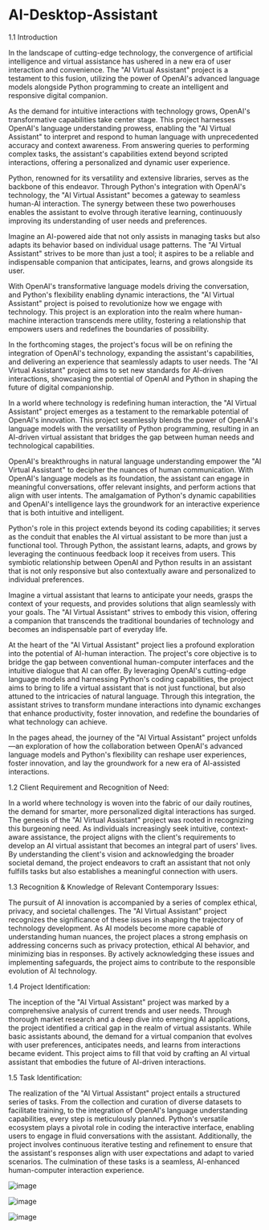# AI-Desktop-Assistant

1.1	Introduction

In the landscape of cutting-edge technology, the convergence of artificial intelligence and virtual assistance has ushered in a new era of user interaction and convenience. The "AI Virtual Assistant" project is a testament to this fusion, utilizing the power of OpenAI's advanced language models alongside Python programming to create an intelligent and responsive digital companion.

As the demand for intuitive interactions with technology grows, OpenAI's transformative capabilities take center stage. This project harnesses OpenAI's language understanding prowess, enabling the "AI Virtual Assistant" to interpret and respond to human language with unprecedented accuracy and context awareness. From answering queries to performing complex tasks, the assistant's capabilities extend beyond scripted interactions, offering a personalized and dynamic user experience.

Python, renowned for its versatility and extensive libraries, serves as the backbone of this endeavor. Through Python's integration with OpenAI's technology, the "AI Virtual Assistant" becomes a gateway to seamless human-AI interaction. The synergy between these two powerhouses enables the assistant to evolve through iterative learning, continuously improving its understanding of user needs and preferences.

Imagine an AI-powered aide that not only assists in managing tasks but also adapts its behavior based on individual usage patterns. The "AI Virtual Assistant" strives to be more than just a tool; it aspires to be a reliable and indispensable companion that anticipates, learns, and grows alongside its user.

With OpenAI's transformative language models driving the conversation, and Python's flexibility enabling dynamic interactions, the "AI Virtual Assistant" project is poised to revolutionize how we engage with technology. This project is an exploration into the realm where human-machine interaction transcends mere utility, fostering a relationship that empowers users and redefines the boundaries of possibility.

In the forthcoming stages, the project's focus will be on refining the integration of OpenAI's technology, expanding the assistant's capabilities, and delivering an experience that seamlessly adapts to user needs. The "AI Virtual Assistant" project aims to set new standards for AI-driven interactions, showcasing the potential of OpenAI and Python in shaping the future of digital companionship.

 

In a world where technology is redefining human interaction, the "AI Virtual Assistant" project emerges as a testament to the remarkable potential of OpenAI's innovation. This project seamlessly blends the power of OpenAI's language models with the versatility of Python programming, resulting in an AI-driven virtual assistant that bridges the gap between human needs and technological capabilities.

OpenAI's breakthroughs in natural language understanding empower the "AI Virtual Assistant" to decipher the nuances of human communication. With OpenAI's language models as its foundation, the assistant can engage in meaningful conversations, offer relevant insights, and perform actions that align with user intents. The amalgamation of Python's dynamic capabilities and OpenAI's intelligence lays the groundwork for an interactive experience that is both intuitive and intelligent.

Python's role in this project extends beyond its coding capabilities; it serves as the conduit that enables the AI virtual assistant to be more than just a functional tool. Through Python, the assistant learns, adapts, and grows by leveraging the continuous feedback loop it receives from users. This symbiotic relationship between OpenAI and Python results in an assistant that is not only responsive but also contextually aware and personalized to individual preferences.

Imagine a virtual assistant that learns to anticipate your needs, grasps the context of your requests, and provides solutions that align seamlessly with your goals. The "AI Virtual Assistant" strives to embody this vision, offering a companion that transcends the traditional boundaries of technology and becomes an indispensable part of everyday life.

At the heart of the "AI Virtual Assistant" project lies a profound exploration into the potential of AI-human interaction. The project's core objective is to bridge the gap between conventional human-computer interfaces and the intuitive dialogue that AI can offer. By leveraging OpenAI's cutting-edge language models and harnessing Python's coding capabilities, the project aims to bring to life a virtual assistant that is not just functional, but also attuned to the intricacies of natural language. Through this integration, the assistant strives to transform mundane interactions into dynamic exchanges that enhance productivity, foster innovation, and redefine the boundaries of what technology can achieve.

In the pages ahead, the journey of the "AI Virtual Assistant" project unfolds—an exploration of how the collaboration between OpenAI's advanced language models and Python's flexibility can reshape user experiences, foster innovation, and lay the groundwork for a new era of AI-assisted interactions.




1.2	Client Requirement and Recognition of Need:

In a world where technology is woven into the fabric of our daily routines, the demand for smarter, more personalized digital interactions has surged. The genesis of the "AI Virtual Assistant" project was rooted in recognizing this burgeoning need. As individuals increasingly seek intuitive, context-aware assistance, the project aligns with the client's requirements to develop an AI virtual assistant that becomes an integral part of users' lives. By understanding the client's vision and acknowledging the broader societal demand, the project endeavors to craft an assistant that not only fulfills tasks but also establishes a meaningful connection with users.

1.3	Recognition & Knowledge of Relevant Contemporary Issues:

The pursuit of AI innovation is accompanied by a series of complex ethical, privacy, and societal challenges. The "AI Virtual Assistant" project recognizes the significance of these issues in shaping the trajectory of technology development. As AI models become more capable of understanding human nuances, the project places a strong emphasis on addressing concerns such as privacy protection, ethical AI behavior, and minimizing bias in responses. By actively acknowledging these issues and implementing safeguards, the project aims to contribute to the responsible evolution of AI technology.

1.4	Project Identification:

The inception of the "AI Virtual Assistant" project was marked by a comprehensive analysis of current trends and user needs. Through thorough market research and a deep dive into emerging AI applications, the project identified a critical gap in the realm of virtual assistants. While basic assistants abound, the demand for a virtual companion that evolves with user preferences, anticipates needs, and learns from interactions became evident. This project aims to fill that void by crafting an AI virtual assistant that embodies the future of AI-driven interactions.

1.5	Task Identification:

The realization of the "AI Virtual Assistant" project entails a structured series of tasks. From the collection and curation of diverse datasets to facilitate training, to the integration of OpenAI's language understanding capabilities, every step is meticulously planned. Python's versatile ecosystem plays a pivotal role in coding the interactive interface, enabling users to engage in fluid conversations with the assistant. Additionally, the project involves continuous iterative testing and refinement to ensure that the assistant's responses align with user expectations and adapt to varied scenarios. The culmination of these tasks is a seamless, AI-enhanced human-computer interaction experience.

![image](https://github.com/Prince8521/AI-Desktop-Assistant/assets/79780014/ad607f2c-6040-4ef9-aee7-9b7753c3cc94)

![image](https://github.com/Prince8521/AI-Desktop-Assistant/assets/79780014/99efeadd-ae19-4412-9b43-eb466f45c441)

![image](https://github.com/Prince8521/AI-Desktop-Assistant/assets/79780014/f0d75617-32be-4f73-adac-0ca26e62b4eb)


